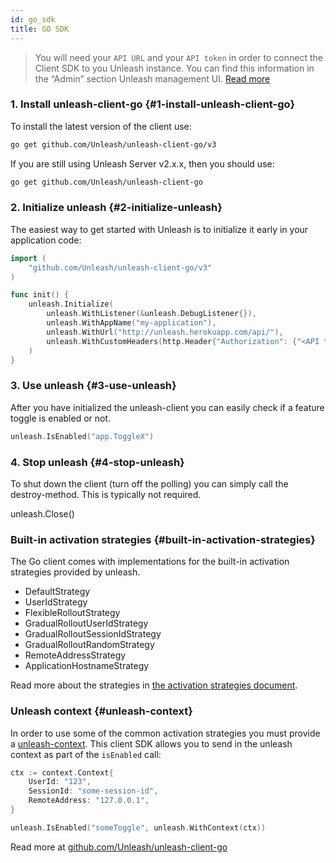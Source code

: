 ```yaml
---
id: go_sdk
title: GO SDK
---
```


> You will need your `API URL` and your `API token` in order to connect the Client SDK to you Unleash instance. You can find this information in the “Admin” section Unleash management UI. [Read more](../user_guide/api-token)

### 1. Install unleash-client-go {#1-install-unleash-client-go}

To install the latest version of the client use:

```bash
go get github.com/Unleash/unleash-client-go/v3
```

If you are still using Unleash Server v2.x.x, then you should use:

```bash
go get github.com/Unleash/unleash-client-go
```

### 2. Initialize unleash {#2-initialize-unleash}

The easiest way to get started with Unleash is to initialize it early in your application code:

```go
import (
	"github.com/Unleash/unleash-client-go/v3"
)

func init() {
	unleash.Initialize(
		unleash.WithListener(&unleash.DebugListener{}),
		unleash.WithAppName("my-application"),
		unleash.WithUrl("http://unleash.herokuapp.com/api/"),
        unleash.WithCustomHeaders(http.Header{"Authorization": {"<API token>"}}),
	)
}
```

### 3. Use unleash {#3-use-unleash}

After you have initialized the unleash-client you can easily check if a feature toggle is enabled or not.

```go
unleash.IsEnabled("app.ToggleX")
```

### 4. Stop unleash {#4-stop-unleash}

To shut down the client (turn off the polling) you can simply call the destroy-method. This is typically not required.

unleash.Close()

### Built-in activation strategies {#built-in-activation-strategies}

The Go client comes with implementations for the built-in activation strategies provided by unleash.

- DefaultStrategy
- UserIdStrategy
- FlexibleRolloutStrategy
- GradualRolloutUserIdStrategy
- GradualRolloutSessionIdStrategy
- GradualRolloutRandomStrategy
- RemoteAddressStrategy
- ApplicationHostnameStrategy

Read more about the strategies in [the activation strategies document](../user_guide/activation_strategy).

### Unleash context {#unleash-context}

In order to use some of the common activation strategies you must provide a [unleash-context](https://github.com/Unleash/unleash/blob/master/docs/unleash-context.md). This client SDK allows you to send in the unleash context as part of the `isEnabled` call:

```go
ctx := context.Context{
    UserId: "123",
    SessionId: "some-session-id",
    RemoteAddress: "127.0.0.1",
}

unleash.IsEnabled("someToggle", unleash.WithContext(ctx))
```

Read more at [github.com/Unleash/unleash-client-go](https://github.com/Unleash/unleash-client-go)
